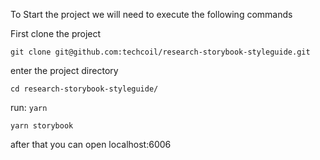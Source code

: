 To Start the project we will need to execute the following commands

First clone the project

`git clone git@github.com:techcoil/research-storybook-styleguide.git`

enter the project directory

`cd research-storybook-styleguide/`

run:
`yarn`

`yarn storybook`

after that you can open localhost:6006